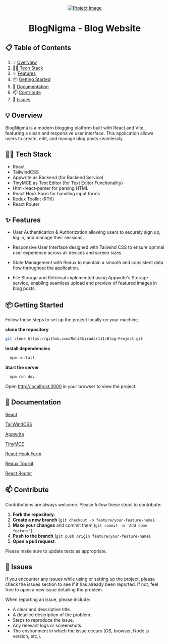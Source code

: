 <div align="center">
  <div>
    <a href="https://blog-project-seven-delta.vercel.app/" target="_blank">
      <img src="https://github.com/user-attachments/assets/42c07dc7-7ddc-4532-8e37-a434994e316c" alt="Project Image">
    </a>
  </div>
  <h1 align="center">BlogNigma - Blog Website</h1>
</div>

## 📋 <a name="table">Table of Contents</a>

1. 💡 [Overview](#overview)
2. 👩‍💻 [Tech Stack](#tech-stack)
3. ✨ [Features](#features)
4. 📦 [Getting Started](#getting-started)
5. 📖 [Documentation](#documentation)
6. 📫 [Contribute](#contribute)
7. 🐛 [Issues](#issues)

## <a name="overview">💡 Overview</a>

BlogNigma is a modern blogging platform built with React and Vite, featuring a clean and responsive user interface. This application allows users to create, edit, and manage blog posts seamlessly.

## <a name="tech-stack">👩‍💻 Tech Stack</a>

- React
- TailwindCSS
- Appwrite as Backend (for Backend Service)
- TinyMCE as Text Editor (for Text Editor Functionality)
- Html-react-parser for parsing HTML
- React Hook Form for handling input forms
- Redux Toolkit (RTK)
- React Router

## <a name="features">✨ Features</a>

- User Authentication & Authorization allowing users to securely sign up, log in, and manage their sessions.

- Responsive User Interface designed with Tailwind CSS to ensure optimal user experience across all devices and screen sizes.

- State Management with Redux to maintain a smooth and consistent data flow throughout the application.

- File Storage and Retrieval implemented using Appwrite's Storage service, enabling seamless upload and preview of featured images in blog posts.

## <a name="getting-started">📦 Getting Started</a>

Follow these steps to set up the project locally on your machine.

**clone the repository**

```bash
git clone https://github.com/Rohitbiradar111/Blog-Project.git
```

**Install dependencies**

```bash
  npm install
```

**Start the server**

```bash
  npm run dev
```

Open [http://localhost:3000](http://localhost:3000) in your browser to view the project.

## <a name="documentation">📖 Documentation</a>

[React](https://react.dev/)

[TailWindCSS](https://tailwindcss.com/)

[Appwrite](https://appwrite.io/)

[TinyMCE](https://www.tiny.cloud/)

[React Hook Form](https://react-hook-form.com/)

[Redux Toolkit](https://redux-toolkit.js.org/)

[React Router](https://reactrouter.com/)

## <a name="contribute">📫 Contribute</a>

Contributions are always welcome. Please follow these steps to contribute:

1. **Fork the repository.**
2. **Create a new branch** (`git checkout -b feature/your-feature-name`).
3. **Make your changes** and commit them (`git commit -m 'Add some feature'`).
4. **Push to the branch** (`git push origin feature/your-feature-name`).
5. **Open a pull request**.

Please make sure to update tests as appropriate.

## <a name="issues">🐛 Issues</a>

If you encounter any issues while using or setting up the project, please check the issues section to see if it has already been reported. If not, feel free to open a new issue detailing the problem.

When reporting an issue, please include:

- A clear and descriptive title.
- A detailed description of the problem.
- Steps to reproduce the issue.
- Any relevant logs or screenshots.
- The environment in which the issue occurs (OS, browser, Node.js version, etc.).
